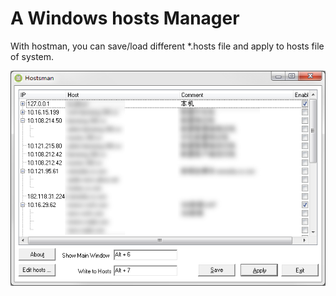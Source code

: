 A Windows hosts Manager
=======================

With hostman, you can save/load different *.hosts file and apply to hosts file of system.

![screenshot](hostman-screenshot.png)
